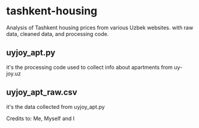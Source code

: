 # tashkent-housing
Analysis of Tashkent housing prices from various Uzbek websites. with raw data, cleaned data, and processing code.  

## uyjoy_apt.py
it's the processing code used to collect info about apartments from uy-joy.uz  

## uyjoy_apt_raw.csv
it's the data collected from uyjoy_apt.py  

Credits to: Me, Myself and I
